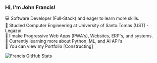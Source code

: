 ### Hi, I'm John Francis! 

 💻 Software Developer (Full-Stack) and eager to learn more skills. <br/>
 📖 Studied Computer Engineering at University of Santo Tomas (UST) - Legazpi <br/>
 📲 I make Progressive Web Apps (PWA's), Websites, ERP's, and systems. <br/>
 🤔 Currently learning more about Python, ML, and AI API's <br/>
 💬 You can view my Portfolio [Constructing] <br/>

![Francis GitHub Stats](https://github-readme-stats.vercel.app/api?username=fraanciisq&show_icons=true&theme=radical)

